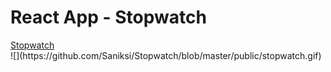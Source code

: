 <h1>React App - Stopwatch</h1>
<a href='https://flip-stopwatch-with-deal.netlify.app/' target="_blank">Stopwatch</a> </br>
![](https://github.com/Saniksi/Stopwatch/blob/master/public/stopwatch.gif)
